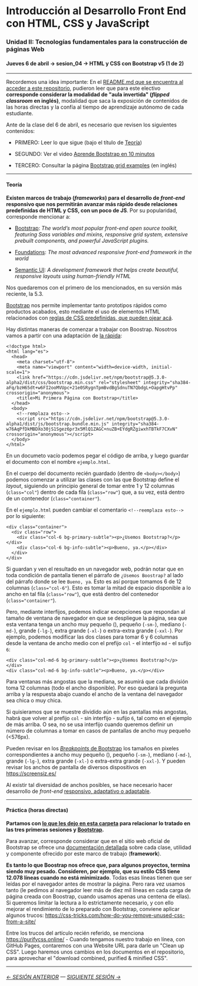 # Introducción al Desarrollo Front End con HTML, CSS y JavaScript

### Unidad II: Tecnologías fundamentales para la construcción de páginas Web

#### Jueves 6 de abril → sesion_04 → HTML y CSS con Bootstrap v5 (1 de 2)

- - - - - - - - 

Recordemos una idea importante: En el [README.md que se encuentra al acceder a este repositorio](https://github.com/profesorfaco/front-2023-1#readme), pudieron leer que para este electivo **corresponde considerar la modalidad de "aula invertida" (*flipped classroom* en inglés)**, modalidad que saca la exposición de contenidos de las horas directas y la confía al tiempo de aprendizaje autónomo de cada estudiante. 

Ante de la clase del 6 de abril, es necesario que revisen los siguientes contenidos:


- PRIMERO: Leer lo que sigue (bajo el título de [Teoría](#teor%C3%ADa))

- SEGUNDO: Ver el video [Aprende Bootstrap en 10 minutos](https://youtu.be/XXllX0A_9KQ)

- TERCERO: Consultar la página [Bootstrap grid examples](https://getbootstrap.com/docs/5.3/examples/grid/) (en inglés)

- - - - - - - - 

#### Teoría

**Existen marcos de trabajo (*frameworks*) para el desarrollo de *front-end* responsivo que nos permitirán avanzar más rápido desde relaciones predefinidas de HTML y CSS, con un poco de JS**. Por su popularidad, corresponde mencionar a:

- [Bootstrap](https://getbootstrap.com/): *The world’s most popular front-end open source toolkit, featuring Sass variables and mixins, responsive grid system, extensive prebuilt components, and powerful JavaScript plugins.*

- [Foundations](https://get.foundation/): *The most advanced responsive front-end framework in the world* 

- [Semantic UI](https://semantic-ui.com/): *A development framework that helps create beautiful, responsive layouts using human-friendly HTML*

Nos quedaremos con el primero de los mencionados, en su versión más reciente, la 5.3. 

[Bootstrap](https://getbootstrap.com/) nos permite implementar tanto prototipos rápidos como productos acabados, esto mediante el uso de elementos HTML relacionados con [reglas de CSS predefinidas, que pueden ojear acá](https://cdn.jsdelivr.net/npm/bootstrap@5.3.0-alpha2/dist/css/bootstrap.css).

Hay distintas maneras de comenzar a trabajar con Boostrap. Nosotros vamos a partir con una adaptación de [la rápida](https://getbootstrap.com/docs/5.3/getting-started/introduction/#quick-start): 

```
<!doctype html>
<html lang="es">
  <head>
    <meta charset="utf-8">
    <meta name="viewport" content="width=device-width, initial-scale=1">
    <link href="https://cdn.jsdelivr.net/npm/bootstrap@5.3.0-alpha2/dist/css/bootstrap.min.css" rel="stylesheet" integrity="sha384-aFq/bzH65dt+w6FI2ooMVUpc+21e0SRygnTpmBvdBgSdnuTN7QbdgL+OapgHtvPp" crossorigin="anonymous">
    <title>Mi Primera Página con Bootstrap</title>
  </head>
  <body>
    <!--remplaza esto-->
    <script src="https://cdn.jsdelivr.net/npm/bootstrap@5.3.0-alpha1/dist/js/bootstrap.bundle.min.js" integrity="sha384-w76AqPfDkMBDXo30jS1Sgez6pr3x5MlQ1ZAGC+nuZB+EYdgRZgiwxhTBTkF7CXvN" crossorigin="anonymous"></script>
  </body>
</html>
```
En un documeto vacío podemos pegar el código de arriba, y luego guardar el documento con el nombre `ejemplo.html`.

En el cuerpo del documento recién guardado (dentro de `<body></body>`) podemos comenzar a utilizar las clases con las que Bootstrap define el *layout*, siguiendo un principio general de tomar entre 1 y 12 columnas (`class="col"`) dentro de cada fila (`class="row"`) que, a su vez, está dentro de un contenedor (`class="container"`). 

En el `ejemplo.html` pueden cambiar el comentario `<!--reemplaza esto-->` por lo siguiente:

```
<div class="container">
  <div class="row">
    <div class="col-6 bg-primary-subtle"><p>¿Usemos Bootstrap?</p></div>
    <div class="col-6 bg-info-subtle"><p>Bueno, ya.</p></div>
  </div>
</div>
```

Si guardan y ven el resultado en un navegador web, podrán notar que en toda condición de pantalla tienen el párrafo de `¿Usemos Boostrap?` al lado del párrafo donde se lee `Bueno, ya`. Esto es así porque tomamos 6 de 12 columnas (`class="col-6"`). Esto es tomar la mitad de espacio disponible a lo ancho en tal fila (`class="row"`), que está dentro del contenedor (`class="container"`).

Pero, mediante interfijos, podemos indicar excepciones que respondan al tamaño de ventana de navegador en que se despliegue la página, sea que esta ventana tenga un ancho muy pequeño (), pequeño (`-sm-`), mediano (`-md-`), grande (`-lg-`), extra grande (`-xl-`) o extra-extra grande (`-xxl-`). Por ejemplo, podemos modificar las dos clases para tomar 6 y 6 columnas desde la ventana de ancho medio con el prefijo `col` - el interfijo `md` - el sufijo `6`:  

```
<div class="col-md-6 bg-primary-subtle"><p>¿Usemos Bootstrap?</p></div>
<div class="col-md-6 bg-info-subtle"><p>Bueno, ya.</p></div> 
```

Para ventanas más angostas que la mediana, se asumirá que cada división toma 12 columnas (todo el ancho disponible). Por eso quedará la pregunta arriba y la respuesta abajo cuando el ancho de la ventana del navegador sea chica o muy chica.

Si quisieramos que se muestre dividido aún en las pantallas más angostas, habrá que volver al prefijo `col` - sin interfijo - sufijo `6`, tal como en el ejemplo de más arriba. O sea, no se usa interfijo cuando queremos definir un número de columnas a tomar en casos de pantallas de ancho muy pequeño (<576px). 

Pueden revisar en los [*Breakpoints* de Bootstrap](https://getbootstrap.com/docs/5.3/layout/breakpoints/#available-breakpoints) los tamaños en pixeles correspondientes a ancho muy pequeño (), pequeño (`-sm-`), mediano (`-md-`), grande (`-lg-`), extra grande (`-xl-`) o extra-extra grande (`-xxl-`). Y pueden revisar los anchos de pantalla de diversos dispositivos en https://screensiz.es/

Al existir tal diversidad de anchos posibles, se hace necesario hacer desarrollo de *front-end* [responsivo, adaptativo o adaptable](https://es.wikipedia.org/wiki/Dise%C3%B1o_web_adaptable).

- - - - - - 

#### Práctica (horas directas)

**Partamos con [lo que les dejo en esta carpeta](https://profesorfaco.github.io/front-2023-1/sesion_04/index.html) para relacionar lo tratado en las tres primeras sesiones y [Bootstrap](https://getbootstrap.com/).**

Para avanzar, corresponde considerar que en el sitio web oficial de Bootstrap se ofrece una [documentación detallada](https://getbootstrap.com/docs/5.3/getting-started/introduction/) sobre cada clase, utilidad y componente ofrecido por este marco de trabajo (**framework**). 

**Es tanto lo que Boostrap nos ofrece que, para algunos proyectos, termina siendo muy pesado. Consideren, por ejemplo, que su estilo CSS tiene 12.078 líneas cuando no está minimizado**. Todas esas líneas tienen que ser leídas por el navegador antes de mostrar la página. Pero rara vez usamos tanto (le pedimos al navegador leer más de diez mil líneas en cada carga de página creada con Boostrap, cuando usamos apenas una centena de ellas). Si queremos limitar la lectura a lo estrictamente necesario, y con ello mejorar el rendimiento de lo preparado con Bootstrap, conviene aplicar algunos trucos: https://css-tricks.com/how-do-you-remove-unused-css-from-a-site/ 

Entre los trucos del artículo recién referido, se menciona https://purifycss.online/ - Cuando tengamos nuestro trabajo en línea, con GitHub Pages, contaremos con una Website URL para darle un "Clean up CSS". Luego haremos unos cambios en los documentos en el repositorio, para aprovechar el "download combined, purified & minified CSS".


- - - - - - - 

###### [← SESIÓN ANTERIOR](https://github.com/profesorfaco/front-2023-1/tree/main/sesion_03) — [SIGUIENTE SESIÓN →](https://github.com/profesorfaco/front-2023-1/tree/main/sesion_05)
